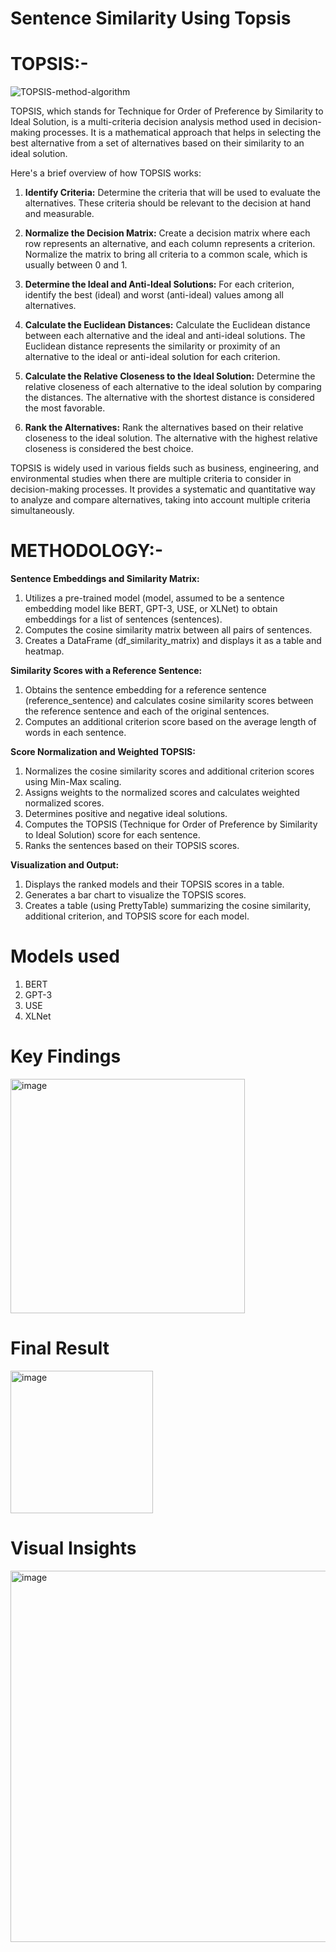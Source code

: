 # Sentence Similarity Using Topsis

# TOPSIS:-

![TOPSIS-method-algorithm](https://github.com/Drishti-17/sentence_similarity_using_topsis/assets/91721425/86dc1c04-dd07-4f70-98c9-fc5b7d11cbce)


TOPSIS, which stands for Technique for Order of Preference by Similarity to Ideal Solution, is a multi-criteria decision analysis method used in decision-making processes. It is a mathematical approach that helps in selecting the best alternative from a set of alternatives based on their similarity to an ideal solution.

Here's a brief overview of how TOPSIS works:

1. **Identify Criteria:** Determine the criteria that will be used to evaluate the alternatives. These criteria should be relevant to the decision at hand and measurable.

2. **Normalize the Decision Matrix:** Create a decision matrix where each row represents an alternative, and each column represents a criterion. Normalize the matrix to bring all criteria to a common scale, which is usually between 0 and 1.

3. **Determine the Ideal and Anti-Ideal Solutions:** For each criterion, identify the best (ideal) and worst (anti-ideal) values among all alternatives.

4. **Calculate the Euclidean Distances:** Calculate the Euclidean distance between each alternative and the ideal and anti-ideal solutions. The Euclidean distance represents the similarity or proximity of an alternative to the ideal or anti-ideal solution for each criterion.

5. **Calculate the Relative Closeness to the Ideal Solution:** Determine the relative closeness of each alternative to the ideal solution by comparing the distances. The alternative with the shortest distance is considered the most favorable.

6. **Rank the Alternatives:** Rank the alternatives based on their relative closeness to the ideal solution. The alternative with the highest relative closeness is considered the best choice.

TOPSIS is widely used in various fields such as business, engineering, and environmental studies when there are multiple criteria to consider in decision-making processes. It provides a systematic and quantitative way to analyze and compare alternatives, taking into account multiple criteria simultaneously.


# METHODOLOGY:-

**Sentence Embeddings and Similarity Matrix:**

1. Utilizes a pre-trained model (model, assumed to be a sentence embedding model like BERT, GPT-3, USE, or XLNet) to obtain embeddings for a list of sentences (sentences).
2. Computes the cosine similarity matrix between all pairs of sentences.
3. Creates a DataFrame (df_similarity_matrix) and displays it as a table and heatmap.

**Similarity Scores with a Reference Sentence:**

1. Obtains the sentence embedding for a reference sentence (reference_sentence) and calculates cosine similarity scores between the reference sentence and each of the original sentences.
2. Computes an additional criterion score based on the average length of words in each sentence.

**Score Normalization and Weighted TOPSIS:**

1. Normalizes the cosine similarity scores and additional criterion scores using Min-Max scaling.
2. Assigns weights to the normalized scores and calculates weighted normalized scores.
3. Determines positive and negative ideal solutions.
4. Computes the TOPSIS (Technique for Order of Preference by Similarity to Ideal Solution) score for each sentence.
5. Ranks the sentences based on their TOPSIS scores.

**Visualization and Output:**

1. Displays the ranked models and their TOPSIS scores in a table.
2. Generates a bar chart to visualize the TOPSIS scores.
3. Creates a table (using PrettyTable) summarizing the cosine similarity, additional criterion, and TOPSIS score for each model.

# Models used
1. BERT
2. GPT-3
3. USE
4. XLNet

# Key Findings
<img width="375" alt="image" src="https://github.com/Drishti-17/text_sentence_similarity_using_topsis/assets/91721425/74777a60-31cf-4d6c-afc8-f82ca20d2c4d">


# Final Result
<img width="228" alt="image" src="https://github.com/Drishti-17/text_sentence_similarity_using_topsis/assets/91721425/85f06383-cca8-4842-a77f-205aff71726b">


# Visual Insights 
<img width="594" alt="image" src="https://github.com/Drishti-17/text_sentence_similarity_using_topsis/assets/91721425/f04180d2-20c9-445f-9dcb-60e63914b034">


